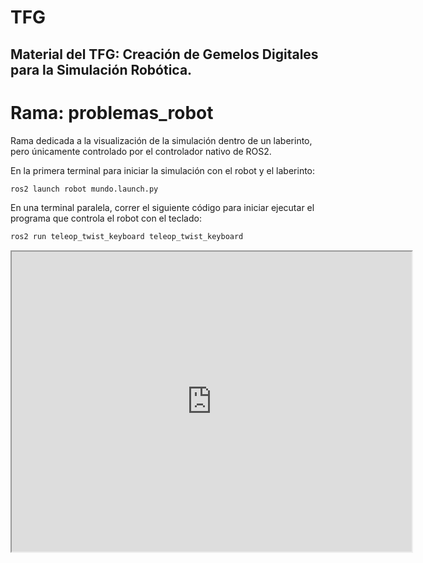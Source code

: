 # TFG
## Material del TFG: Creación de Gemelos Digitales para la Simulación Robótica. 
# Rama: problemas_robot
Rama dedicada a la visualización de la simulación dentro de un laberinto, pero únicamente controlado por el controlador nativo de ROS2. 

En la primera terminal para iniciar la simulación con el robot y el laberinto:

```bash
ros2 launch robot mundo.launch.py
```

En una terminal paralela, correr el siguiente código para iniciar ejecutar el programa que controla el robot con el teclado:
```bash
ros2 run teleop_twist_keyboard teleop_twist_keyboard
```

<iframe src="https://drive.google.com/file/d/1YqFXenKSTBmX3yUfVSwQUJPj2Xmp33Rm/preview" width="640" height="480"></iframe>
